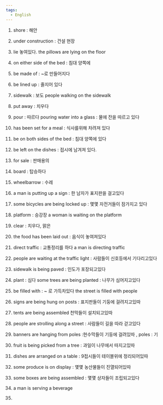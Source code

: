 ```yaml
---
tags:
  - English
---
```

1. shore : 해안
2. under construction : 건설 현장
3. lie 놓여있다. 
   the pillows are lying on the floor 
4. on either side of the bed : 침대 양쪽에
  
5.  be made of : ~로 만들어지다
6.  be lined up : 줄지어 있다
7. sidewalk : 보도 
     people walking on the sidewalk
8. put away : 치우다
9. pour : 따르다
   pouring water into a glass : 물에 잔을 따르고 있다
10. has been set for a meal : 식사를위해 차려져 있다
11. be on both sides of the bed : 침대 양쪽에 있다
12. be left on the dishes : 접시에 남겨져 있다.
13. for sale : 판매용의
14. board : 탑승하다
15. wheelbarrow : 수레
16. a man is putting up a sign : 한 남자가 표지판을 걸고있다
17. some bicycles are being locked up : 몇몇 자전거들이 잠가지고 있다 
18. platform : 승강장
     a woman is waiting on the platform 
19. clear : 치우다, 맑은
20. the food has been laid out : 음식이 놓여져있다
21. direct traffic : 교통정리를 하다
      a man is directing traffic
22. people are waiting at the traffic light : 사람들이 신호등에서 기다리고있다
23. sidewalk is being paved : 인도가 포장되고있다
24. plant : 심다
     some trees are being planted : 나무가 심어지고있다
25. be filled with : ~ 로 가득차있다 
     the street is filled with people
26. signs are being hung on posts : 표지판들이 기둥에 걸려지고있따
27. tents are being assembled 천막들이 설치되고있따
28. people are strolling along a street : 사람들이 길을 따라 걷고있다
29. banners are hanging from poles :현수막들이 기둥에 걸려있따 , poles : 기
30. fruit is being picked from a tree : 과일이 나무에서 따지고있따
31. dishes are arranged on a table : 9접시들이 테이블위에 정리되어있따
32. some produce is on display : 몇몇 농산물들이 진열되어있따
33. some boxes are being assembled : 몇몇 상자들이 조립되고있다
34. a man is serving a beverage 
35. 